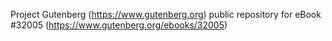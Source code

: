 Project Gutenberg (https://www.gutenberg.org) public repository for eBook #32005 (https://www.gutenberg.org/ebooks/32005)

